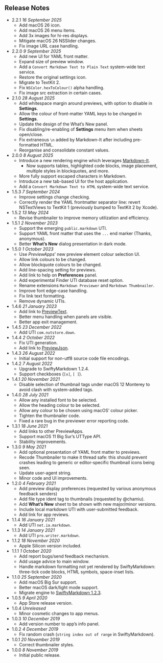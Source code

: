 ## Release Notes

- 2.2.1 *16 September 2025*
    - Add macOS 26 icon.
    - Add macOS 26 menu items.
    - Add 3x images for hi-res displays.
    - Mitigate macOS 26 NSSlider changes.
    - Fix image URL case handling.
- 2.2.0 *9 September 2025*
    - Add new UI for YAML front matter.
    - Expand size of preview window.
    - Add a `Convert Markdown Text to Plain Text` system-wide text service.
    - Restore the original settings icon.
    - Migrate to TextKit 2.
    - Fix `NSColor.hexToColour()` alpha handling.
    - Fix image src extraction in certain cases.
- 2.1.0 *28 August 2025*
    - Add whitespace margin around previews, with option to disable in **Settings**.
    - Allow the colour of front-matter YAML keys to be changed in **Settings**.
    - Update the design of the What’s New panel. 
    - Fix disabling/re-enabling of **Settings** menu item when sheets open/close.
    - Fix extraneous `\n` added by Markdown-It after including pre-formatted HTML. 
    - Reorganise and consolidate constant values.
- 2.0.0 *8 August 2025*
    - Introduce a new rendering engine which leverages [Markdown-It](https://github.com/markdown-it/markdown-it).
        - Now supports tables, highlighted code blocks, image placement, multiple styles in blockquotes, and more.
    - More fully support escaped characters in Markdown.
    - Introduce a new tab-based UI for the host application.
    - Add a `Convert Markdown Text to HTML` system-wide text service.
- 1.5.3 *7 September 2024*
    - Improve settings change checking.
    - Correctly render the YAML frontmatter separator line: revert NSTextViews to TextKit 1 (previously bumped to TextKit 2 by Xcode).
- 1.5.2 *13 May 2024*
    - Revise thumbnailer to improve memory utilization and efficiency.
- 1.5.1 *2 November 2023*
    - Support the emerging `public.markdown` UTI.
    - Support YAML front matter that uses the `...` end marker (Thanks, anonymous).
    - Better **What’s New** dialog presentation in dark mode.
- 1.5.0 *1 October 2023*
    - Use *PreviewApps*’ new preview element colour selection UI.
    - Allow link colours to be changed.
    - Allow blockquote colours to be changed.
    - Add line-spacing setting for previews.
    - Add link to help on **Preferences** panel.
    - Add experimental Finder UTI database reset option.
    - Rename extensions `Markdown Previewer` and `Markdown Thumbnailer`.
    - Improve font edge-case handling.
    - Fix link text formatting.
    - Remove dynamic UTIs.
- 1.4.6 *21 January 2023*
    - Add link to [PreviewText](https://smittytone.net/previewtext/index.html).
    - Better menu handling when panels are visible.
    - Better app exit management.
- 1.4.5 *23 December 2022*
    - Add UTI `com.nutstore.down`.
- 1.4.4 *2 October 2022*
    - Fix UTI generation.
    - Add link to [PreviewJson](https://smittytone.net/previewjson/index.html).
- 1.4.3 *26 August 2022*
    - Initial support for non-utf8 source code file encodings.
- 1.4.2 *7 August 2022*
    - Upgrade to SwiftyMarkdown 1.2.4.
    - Support checkboxes (`[x]`, `[ ]`).
- 1.4.1 *20 November 2021*
    - Disable selection of thumbnail tags under macOS 12 Monterey to avoid clash with system-added tags.
- 1.4.0 *28 July 2021*
    - Allow any installed font to be selected.
    - Allow the heading colour to be selected.
    - Allow any colour to be chosen using macOS’ colour picker.
    - Tighten the thumbnailer code.
    - Fixed a rare bug in the previewer error reporting code.
- 1.3.1 *18 June 2021*
    - Add links to other PreviewApps.
    - Support macOS 11 Big Sur’s UTType API.
    - Stability improvements.
- 1.3.0 *9 May 2021*
    - Add optional presentation of YAML front matter to previews.
    - Recode Thumbnailer to make it thread safe: this should prevent crashes leading to generic or editor-specific thumbnail icons being seen.
    - Update user-agent string.
    - Minor code and UI improvements.
- 1.2.0 *4 February 2021*
    - Add preview display preferences (requested by various anonymous feedback senders)
    - Add file type ident tag to thumbnails (requested by @chamiu).
    - Add **What’s New** sheet to be shown with new major/minor versions.
    - Include local markdown UTI with user-submitted feedback.
    - Add link for app reviews.
- 1.1.4 *16 January 2021*
    - Add UTI `net.ia.markdown`.
- 1.1.3 *14 January 2021*
    - Add UTI `pro.writer.markdown`.
- 1.1.2 *18 November 2020*
    - Apple Silicon version included.
- 1.1.1 *1 October 2020*
    - Add report bugs/send feedback mechanism.
    - Add usage advice to main window.
    - Handle markdown formatting not yet rendered by SwiftyMarkdown: three-tick code blocks, HTML symbols, space-inset lists.
- 1.1.0 *25 September 2020*
    - Add macOS Big Sur support.
    - Better macOS dark/light mode support.
    - Migrate engine to [SwiftyMarkdown 1.2.3](https://github.com/SimonFairbairn/SwiftyMarkdown).
- 1.0.5 *9 April 2020*
    - App Store release version.
- 1.0.4 *Unreleased*
    - Minor cosmetic changes to app menus.
- 1.0.3 *10 December 2019*
    - Add version number to app’s info panel.
- 1.0.2 *4 December 2019*
    - Fix random crash (`string index out of range` in SwiftyMarkdown).
- 1.0.1 *20 November 2019*
    - Correct thumbnailer styles.
- 1.0.0 *8 November 2019*
    - Initial public release.
